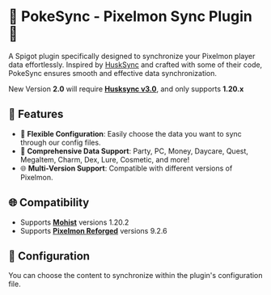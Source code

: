 # 🌟 PokeSync - Pixelmon Sync Plugin 🌟

A Spigot plugin specifically designed to synchronize your Pixelmon player data effortlessly. Inspired by [HuskSync](https://github.com/WiIIiam278/HuskSync) and crafted with some of their code, PokeSync ensures smooth and effective data synchronization.

New Version **2.0** will require **[Husksync v3.0](https://www.spigotmc.org/resources/husksync-1-16-1-20-synchronize-player-inventories-data-cross-server.97144/)**, and only supports **1.20.x**

## 🚀 Features
- 🎯 **Flexible Configuration**: Easily choose the data you want to sync through our config files.
- 💎 **Comprehensive Data Support**: Party, PC, Money, Daycare, Quest, MegaItem, Charm, Dex, Lure, Cosmetic, and more!
- 🌐 **Multi-Version Support**: Compatible with different versions of Pixelmon.

## 🌐 Compatibility
- Supports [**Mohist**](https://mohistmc.com/) versions 1.20.2
- Supports [**Pixelmon Reforged**](https://reforged.gg/) versions 9.2.6

## 📝 Configuration
You can choose the content to synchronize within the plugin's configuration file.
